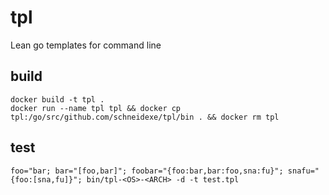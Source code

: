 # tpl
Lean go templates for command line

## build 
```
docker build -t tpl .
docker run --name tpl tpl && docker cp tpl:/go/src/github.com/schneidexe/tpl/bin . && docker rm tpl
```

## test
```
foo="bar; bar="[foo,bar]"; foobar="{foo:bar,bar:foo,sna:fu}"; snafu="{foo:[sna,fu]}"; bin/tpl-<OS>-<ARCH> -d -t test.tpl

```